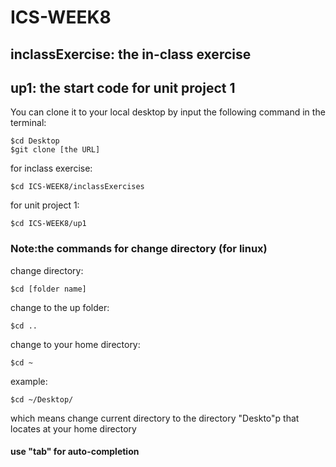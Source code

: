 # ICS-WEEK8
## inclassExercise: the in-class exercise
## up1: the start code for unit project 1

You can clone it to your local desktop by input the following command in the terminal:

    $cd Desktop
    $git clone [the URL]

for inclass exercise:

    $cd ICS-WEEK8/inclassExercises

for unit project 1:
    
    $cd ICS-WEEK8/up1

### Note:the commands for change directory (for linux)
change directory:

    $cd [folder name]

change to the up folder:
    
    $cd ..

change to your home directory:

    $cd ~

example:

    $cd ~/Desktop/

which means change current directory to the directory "Deskto"p that locates at your home directory  

#### use "tab" for auto-completion  


     
